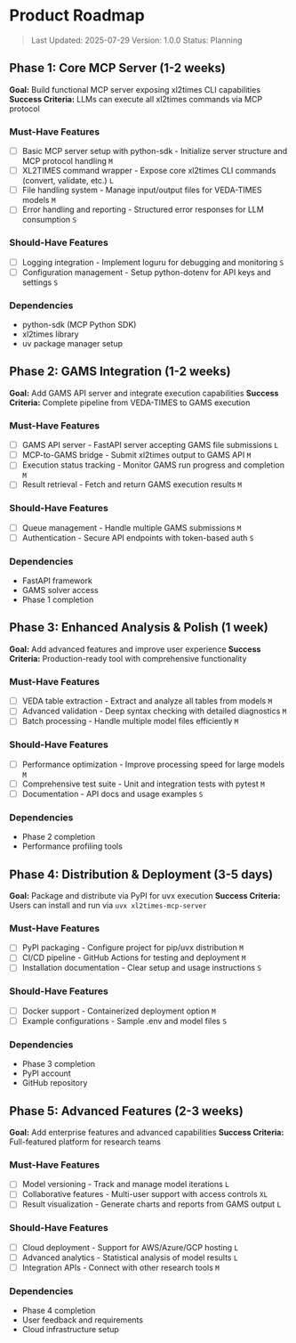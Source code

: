 # Product Roadmap

> Last Updated: 2025-07-29
> Version: 1.0.0
> Status: Planning

## Phase 1: Core MCP Server (1-2 weeks)

**Goal:** Build functional MCP server exposing xl2times CLI capabilities
**Success Criteria:** LLMs can execute all xl2times commands via MCP protocol

### Must-Have Features

- [ ] Basic MCP server setup with python-sdk - Initialize server structure and MCP protocol handling `M`
- [ ] XL2TIMES command wrapper - Expose core xl2times CLI commands (convert, validate, etc.) `L`
- [ ] File handling system - Manage input/output files for VEDA-TIMES models `M`
- [ ] Error handling and reporting - Structured error responses for LLM consumption `S`

### Should-Have Features

- [ ] Logging integration - Implement loguru for debugging and monitoring `S`
- [ ] Configuration management - Setup python-dotenv for API keys and settings `S`

### Dependencies

- python-sdk (MCP Python SDK)
- xl2times library
- uv package manager setup

## Phase 2: GAMS Integration (1-2 weeks)

**Goal:** Add GAMS API server and integrate execution capabilities
**Success Criteria:** Complete pipeline from VEDA-TIMES to GAMS execution

### Must-Have Features

- [ ] GAMS API server - FastAPI server accepting GAMS file submissions `L`
- [ ] MCP-to-GAMS bridge - Submit xl2times output to GAMS API `M`
- [ ] Execution status tracking - Monitor GAMS run progress and completion `M`
- [ ] Result retrieval - Fetch and return GAMS execution results `M`

### Should-Have Features

- [ ] Queue management - Handle multiple GAMS submissions `M`
- [ ] Authentication - Secure API endpoints with token-based auth `S`

### Dependencies

- FastAPI framework
- GAMS solver access
- Phase 1 completion

## Phase 3: Enhanced Analysis & Polish (1 week)

**Goal:** Add advanced features and improve user experience
**Success Criteria:** Production-ready tool with comprehensive functionality

### Must-Have Features

- [ ] VEDA table extraction - Extract and analyze all tables from models `M`
- [ ] Advanced validation - Deep syntax checking with detailed diagnostics `M`
- [ ] Batch processing - Handle multiple model files efficiently `M`

### Should-Have Features

- [ ] Performance optimization - Improve processing speed for large models `M`
- [ ] Comprehensive test suite - Unit and integration tests with pytest `M`
- [ ] Documentation - API docs and usage examples `S`

### Dependencies

- Phase 2 completion
- Performance profiling tools

## Phase 4: Distribution & Deployment (3-5 days)

**Goal:** Package and distribute via PyPI for uvx execution
**Success Criteria:** Users can install and run via `uvx xl2times-mcp-server`

### Must-Have Features

- [ ] PyPI packaging - Configure project for pip/uvx distribution `M`
- [ ] CI/CD pipeline - GitHub Actions for testing and deployment `M`
- [ ] Installation documentation - Clear setup and usage instructions `S`

### Should-Have Features

- [ ] Docker support - Containerized deployment option `M`
- [ ] Example configurations - Sample .env and model files `S`

### Dependencies

- Phase 3 completion
- PyPI account
- GitHub repository

## Phase 5: Advanced Features (2-3 weeks)

**Goal:** Add enterprise features and advanced capabilities
**Success Criteria:** Full-featured platform for research teams

### Must-Have Features

- [ ] Model versioning - Track and manage model iterations `L`
- [ ] Collaborative features - Multi-user support with access controls `XL`
- [ ] Result visualization - Generate charts and reports from GAMS output `L`

### Should-Have Features

- [ ] Cloud deployment - Support for AWS/Azure/GCP hosting `L`
- [ ] Advanced analytics - Statistical analysis of model results `L`
- [ ] Integration APIs - Connect with other research tools `M`

### Dependencies

- Phase 4 completion
- User feedback and requirements
- Cloud infrastructure setup